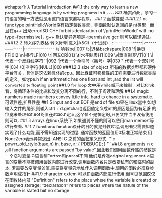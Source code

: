 #chapter1: A Tutorial Introduction
##1.1 the only way to learn a new programming language is by writing programs in it.----k&R
    确实如此，学习一门语言的唯一方法就是用这门语言来编写程序。
##1.2 函数类型
###1.2.1 no func type 
    printHelloWorld没有指定函数类型，则函数默认返回的是int类型，而且在g++ 出现errorISO C++ 
    forbids declaration of \‘printHelloWorld’ with no type -fpermissive]，g++ 默认变异选项是-fpermissive
    gcc 则可以编译通过。
###1.2.2 转义序列表格
转义符号|意义|ASCII（十进制）
:---------------|:---------------|:---------------
\a|响铃bel|007
\b|退格backspace|008
\f|换页FF|012
\n|换行LF|010
\r|回车CR|013
\t|水平制表HT|009
\v|垂直制表VT|011
\\|代表一个反斜线字符''\'|092
\'|代表一个单引号（撇号）字|039
\"|代表一个双引号字|034
\0|空字符(NULL)|000
###1.2.3 size of object
    所有的数据类型都和硬件平台有关，具体是这依赖具体的cpu。因此保证可移植性的工程需要进行数据类型的定义。如type.h 
    if an arithmetic has one float and int ,and the int will converted to floating point
##1.3 for loop
    文中用while循环来控制，对比for来看，将循环条件的比较和改变分离不同的行，不利于阅读和理解
##1.4 magic numbers
    magic numbers convey little info, hard to change in a systematic.可读性差,扩展性差
##1.5 input and out
    EOF 是end of file 如果在linux當中,如想输入文件的尾部,则输入ctrl + d.getchar()返回值定义成int的原因是因为有足够
    的位宽来处理eof.eof的值在stdio.h定义,这个值不是恒定的,只要文件当中没有使用则可以.
##1.6 arrays
    在linux系统下,如果遇到不懂的则可以使用man memset等进行查看.
##1.7 functions
    function设计的目的就是封装过程,调用者只需要知道实现了什么功能,而不需知道实现的过程. 
    通常函数的返回值用0标准正常结束,用NoneZero表示异常退出..ANSI C 之前的函数定义形式.
'''c
power_old_style(base,n)
int base, n;
{
    PDEBUG();
}
'''
##1.8 arguments
    in c ,all function arguments are passed "by value".因此我们调用函数传递的参数是一个临时变量.C语言和Fortran和pascal不同,他们是传递original argument.
    c语言的变量不能被调用函数内部进行改变,调用函数内容只是改变私有的和临时的副本.
    若需要改变变量的值,需要将变量的地址传入调用函数中,调用的函数必须将参数声明成指针
##1.9 character
    extern  可以在函数内部进行使用,但可见范围仅仅在函数体内部
    "Definition" refers to the place where the variable is created or assigned storage;
    "declaration" refers to places where the nature of the variable is stated but no storage.  
